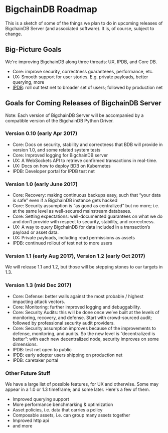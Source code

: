 # BigchainDB Roadmap

This is a sketch of some of the things we plan to do in upcoming releases of BigchainDB Server (and associated software). It is, of course, subject to change.


## Big-Picture Goals

We're improving BigchainDB along three threads: UX, IPDB, and Core DB.

* Core: improve security, correctness guaranteees, performance, etc.
* UX: Smooth support for user stories. E.g. private payloads, better querying, more
* [IPDB](https://ipdb.foundation/): roll out test net to broader set of users; followed by production net

## Goals for Coming Releases of BigchainDB Server

Note: Each version of BigchainDB Server will be accompanied by a compatible version of the BigchainDB Python Driver.

### Version 0.10 (early Apr 2017)

* Core: Docs on security, stability and correctness that BDB will provide in version 1.0, and some related system tests
* Core: Improved logging for BigchainDB server
* UX: A WebSockets API to retrieve confirmed transactions in real-time.
* UX: Docs on how to deploy BDB on Kubernetes
* IPDB: Developer portal for IPDB test net

### Version 1.0 (early June 2017)

* Core: Recovery: making continuous backups easy, such that “your data is safe” even if a BigchainDB instance gets hacked
* Core: Security assumption is “as good as centralized” but no more; i.e. at the same level as well-secured mainstream databases.
* Core: Setting expectations: well-documented guarantees on what we do and don’t provide with respect to security, stability, and correctness.
* UX: A way to query BigchainDB for data included in a transaction’s payload or asset data.
* UX: Private payloads, including read permissions as assets
* IPDB: continued rollout of test net to more users

### Version 1.1 (early Aug 2017), Version 1.2 (early Oct 2017)

We will release 1.1 and 1.2, but those will be stepping stones to our targets in 1.3.

### Version 1.3 (mid Dec 2017)

* Core: Defense: better walls against the most probable / highest impacting attack vectors. 
* Core: Monitoring: further improved logging and debuggability.
* Core: Security Audits: this will be done once we’ve built at the levels of monitoring, recovery, and defense. Start with crowd-sourced audit; followed by professional security audit providers.
* Core: Security assumption improves because of the improvements to defense, monitoring, and audits. So the new level is “decentralized is better”: with each new decentralized node, security improves on some dimensions. 
* IPDB: test net open to public
* IPDB: early adopter users shipping on production net
* IPDB: caretaker portal

### Other Future Stuff

We have a large list of possible features, for UX and otherwise. Some may appear in a 1.0 or 1.3 timeframe; and some later. Here's a few of them.

* Improved querying support
* More performance benchmarking & optimization
* Asset policies, i.e. data that carries a policy
* Composable assets, i.e. can group many assets together
* Improved http api
* and more



